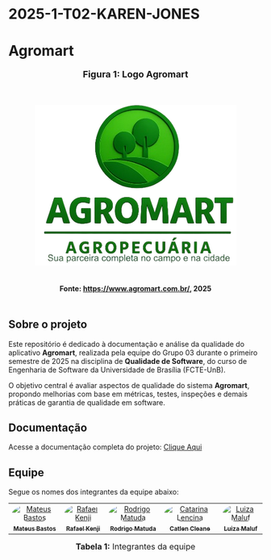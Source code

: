# 2025-1-T02-KAREN-JONES


# Agromart

<div align="center">
  <font size="4"><p style="text-align: center; margin-bottom: 50px;"><b>Figura 1: Logo Agromart</b></p></font>
</div>

<div align="center">
  <img src="docs/assets/Logo_agro.png" alt="Logo Agromart" style="max-width: 100%; height: auto; margin-bottom: 20px;">
</div>

<div align="center">
  <p style="text-align: center; margin-bottom: 50px;">
    <b>Fonte: <a href="#">https://www.agromart.com.br/</a>, 2025</b>
  </p>
</div>

## Sobre o projeto

Este repositório é dedicado à documentação e análise da qualidade do aplicativo **Agromart**, realizada pela equipe do Grupo 03 durante o primeiro semestre de 2025 na disciplina de **Qualidade de Software**, do curso de Engenharia de Software da Universidade de Brasília (FCTE-UnB).

O objetivo central é avaliar aspectos de qualidade do sistema **Agromart**, propondo melhorias com base em métricas, testes, inspeções e demais práticas de garantia de qualidade em software.

## Documentação

Acesse a documentação completa do projeto: [Clique Aqui](https://fcte-qualidade-de-software-1.github.io/2025-1-T02-KAREN-JONES/) <!-- Atualize o link real quando disponível -->

## Equipe

Segue os nomes dos integrantes da equipe abaixo:

<div align="center">

<table>
  <tr>
    <td align="center">
      <a href="https://github.com/MateuSansete">
        <img src="https://avatars.githubusercontent.com/u/164573233?v=4" width="100px" style="border-radius: 50%;" alt="Mateus Bastos"/>
        <br /><sub><b>Mateus Bastos</b></sub>
      </a>
    </td>
    <td align="center">
      <a href="https://github.com/rafa-kenji">
        <img src="https://avatars.githubusercontent.com/u/79025349?v=4" width="100px" style="border-radius: 50%;" alt="Rafael Kenji"/>
        <br /><sub><b>Rafael Kenji</b></sub>
      </a>
    </td>
    <td align="center">
      <a href="https://github.com/rmatuda">
        <img src="https://avatars.githubusercontent.com/u/134009750?v=4" width="100px" style="border-radius: 50%;" alt="Rodrigo Matuda"/>
        <br /><sub><b>Rodrigo Matuda</b></sub>
      </a>
    </td>
    <td align="center">
      <a href="https://github.com/catlenc">
        <img src="https://avatars.githubusercontent.com/u/99406424?v=4" width="100px" style="border-radius: 50%;" alt="Catarina Lencina"/>
        <br /><sub><b>Catlen Cleane</b></sub>
      </a>
    </td>
    <td align="center">
      <a href="https://github.com/LuizaMaluf">
        <img src="https://avatars.githubusercontent.com/u/117913962?v=4" width="100px" style="border-radius: 50%;" alt="Luiza Maluf"/>
        <br /><sub><b>Luiza Maluf</b></sub>
      </a>
    </td>
  </tr>
</table>

<font size="3"><p style="text-align: center"><b>Tabela 1:</b> Integrantes da equipe</p></font>

</div>
